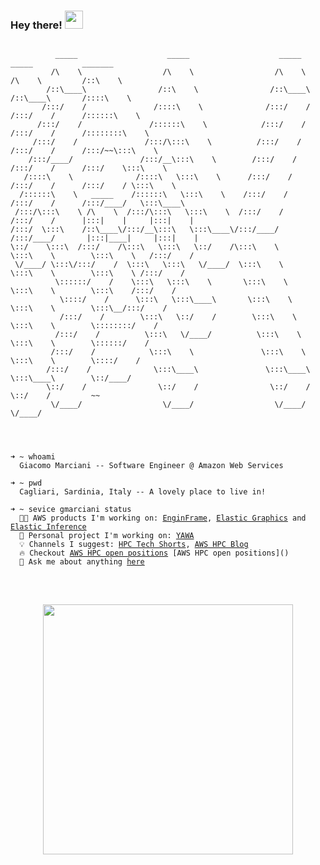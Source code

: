 ### Hey there! <img src="https://github.com/TheDudeThatCode/TheDudeThatCode/blob/master/Assets/Hi.gif" width="29px">

<pre>
<code>
          _____                    _____                    _____            _____           _______         
         /\    \                  /\    \                  /\    \          /\    \         /::\    \        
        /::\____\                /::\    \                /::\____\        /::\____\       /::::\    \       
       /:::/    /               /::::\    \              /:::/    /       /:::/    /      /::::::\    \      
      /:::/    /               /::::::\    \            /:::/    /       /:::/    /      /::::::::\    \     
     /:::/    /               /:::/\:::\    \          /:::/    /       /:::/    /      /:::/~~\:::\    \    
    /:::/____/               /:::/__\:::\    \        /:::/    /       /:::/    /      /:::/    \:::\    \   
   /::::\    \              /::::\   \:::\    \      /:::/    /       /:::/    /      /:::/    / \:::\    \  
  /::::::\    \   _____    /::::::\   \:::\    \    /:::/    /       /:::/    /      /:::/____/   \:::\____\ 
 /:::/\:::\    \ /\    \  /:::/\:::\   \:::\    \  /:::/    /       /:::/    /      |:::|    |     |:::|    |
/:::/  \:::\    /::\____\/:::/__\:::\   \:::\____\/:::/____/       /:::/____/       |:::|____|     |:::|    |
\::/    \:::\  /:::/    /\:::\   \:::\   \::/    /\:::\    \       \:::\    \        \:::\    \   /:::/    / 
 \/____/ \:::\/:::/    /  \:::\   \:::\   \/____/  \:::\    \       \:::\    \        \:::\    \ /:::/    /  
          \::::::/    /    \:::\   \:::\    \       \:::\    \       \:::\    \        \:::\    /:::/    /   
           \::::/    /      \:::\   \:::\____\       \:::\    \       \:::\    \        \:::\__/:::/    /    
           /:::/    /        \:::\   \::/    /        \:::\    \       \:::\    \        \::::::::/    /     
          /:::/    /          \:::\   \/____/          \:::\    \       \:::\    \        \::::::/    /      
         /:::/    /            \:::\    \               \:::\    \       \:::\    \        \::::/    /       
        /:::/    /              \:::\____\               \:::\____\       \:::\____\        \::/____/        
        \::/    /                \::/    /                \::/    /        \::/    /         ~~              
         \/____/                  \/____/                  \/____/          \/____/                          
                                                                                                             
<br>

➜ ~ whoami
&nbsp;&nbsp;Giacomo Marciani -- Software Engineer @ Amazon Web Services

➜ ~ pwd
&nbsp;&nbsp;Cagliari, Sardinia, Italy -- A lovely place to live in!
  
➜ ~ sevice gmarciani status
&nbsp;&nbsp;👨‍💻 AWS products I'm working on: <a href="https://download.enginframe.com/">EnginFrame</a>, <a href="https://aws.amazon.com/it/ec2/elastic-graphics/">Elastic Graphics</a> and <a href="https://aws.amazon.com/it/machine-learning/elastic-inference/">Elastic Inference</a>
&nbsp;&nbsp;🌱 Personal project I'm working on: <a href="https://github.com/gmarciani/yawa">YAWA</a>
&nbsp;&nbsp;💡 Channels I suggest: <a href="https://www.youtube.com/c/HPCTechShorts">HPC Tech Shorts</a>, <a href="https://aws.amazon.com/blogs/hpc/">AWS HPC Blog</a>
&nbsp;&nbsp;🔥 Checkout <a href="https://www.amazon.jobs/en-gb/search?offset=0&result_limit=10&sort=relevant&category%5B%5D=software-development&job_type%5B%5D=Full-Time&business_category%5B%5D=amazon-web-services&distanceType=Mi&radius=24km&latitude=&longitude=&loc_group_id=&loc_query=&base_query=HPC&city=&country=&region=&county=&query_options=&">AWS HPC open positions</a> [AWS HPC open positions]()
&nbsp;&nbsp;💬 Ask me about anything <a href="https://github.com/gmarciani/gmarciani/issues">here</a>
</code>
</pre>

<br>

<p align="center">
  <img src="https://github-readme-stats.vercel.app/api?username=gmarciani&show_icons=true&theme=light&count_private=true" width="400">
</p>
